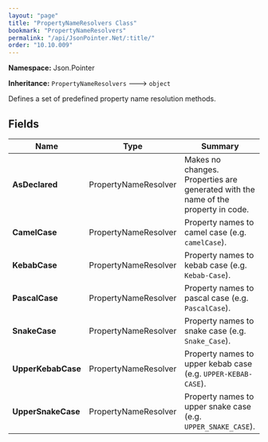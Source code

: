 ```yaml
---
layout: "page"
title: "PropertyNameResolvers Class"
bookmark: "PropertyNameResolvers"
permalink: "/api/JsonPointer.Net/:title/"
order: "10.10.009"
---
```

**Namespace:** Json.Pointer

**Inheritance:**
`PropertyNameResolvers`
 🡒 
`object`

Defines a set of predefined property name resolution methods.

## Fields

| Name | Type | Summary |
|---|---|---|
| **AsDeclared** | PropertyNameResolver | Makes no changes. Properties are generated with the name of the property in code. |
| **CamelCase** | PropertyNameResolver | Property names to camel case (e.g. `camelCase`). |
| **KebabCase** | PropertyNameResolver | Property names to kebab case (e.g. `Kebab-Case`). |
| **PascalCase** | PropertyNameResolver | Property names to pascal case (e.g. `PascalCase`). |
| **SnakeCase** | PropertyNameResolver | Property names to snake case (e.g. `Snake_Case`). |
| **UpperKebabCase** | PropertyNameResolver | Property names to upper kebab case (e.g. `UPPER-KEBAB-CASE`). |
| **UpperSnakeCase** | PropertyNameResolver | Property names to upper snake case (e.g. `UPPER_SNAKE_CASE`). |

